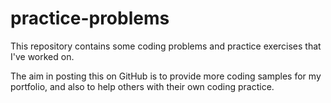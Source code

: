 # practice-problems
This repository contains some coding problems and practice exercises that I've worked on.

The aim in posting this on GitHub is to provide more coding samples for my portfolio, and also to help others with their own coding practice.
